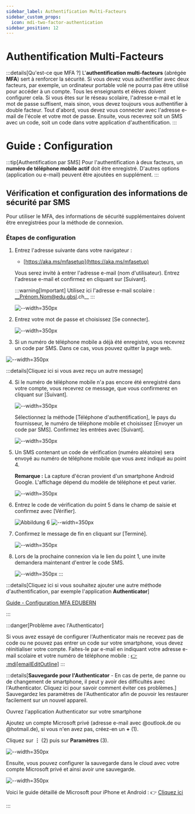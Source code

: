 ```yaml
---
sidebar_label: Authentification Multi-Facteurs
sidebar_custom_props:
  icon: mdi-two-factor-authentication
sidebar_position: 12
---
```


# Authentification Multi-Facteurs

<Features />

:::details[Qu'est-ce que MFA ?]
L'**authentification multi-facteurs** (abrégée __MFA__) sert à renforcer la sécurité. Si vous devez vous authentifier avec deux facteurs, par exemple, un ordinateur portable volé ne pourra pas être utilisé pour accéder à un compte. Tous les enseignants et élèves doivent configurer cela. Si vous êtes sur le réseau scolaire, l'adresse e-mail et le mot de passe suffisent, mais sinon, vous devez toujours vous authentifier à double facteur.
Tout d'abord, vous devez vous connecter avec l'adresse e-mail de l'école et votre mot de passe.
Ensuite, vous recevrez soit un SMS avec un code, soit un code dans votre application d'authentification.
:::
# Guide : Configuration

:::tip[Authentification par SMS]
Pour l'authentification à deux facteurs, un **numéro de téléphone mobile actif** doit être enregistré. D'autres options (application ou e-mail) peuvent être ajoutées en supplément.
:::

## Vérification et configuration des informations de sécurité par SMS

Pour utiliser le MFA, des informations de sécurité supplémentaires doivent être enregistrées pour la méthode de connexion.

### Étapes de configuration

1. Entrez l'adresse suivante dans votre navigateur :
   - [https://aka.ms/mfasetup](https://aka.ms/mfasetup)

   Vous serez invité à entrer l'adresse e-mail (nom d'utilisateur). Entrez l'adresse e-mail et confirmez en cliquant sur [Suivant].

   :::warning[Important]
   Utilisez ici l'adresse e-mail scolaire : __Prénom.Nom@edu.gbsl.ch__
   :::

   ![--width=350px](../mfa/mfa1.jpg)

3. Entrez votre mot de passe et choisissez [Se connecter].

   ![--width=350px](../mfa/mfa2.jpg)

4. Si un numéro de téléphone mobile a déjà été enregistré, vous recevrez un code par SMS. Dans ce cas, vous pouvez quitter la page web.

![--width=350px](../mfa/mfa8.jpg)

:::details[Cliquez ici si vous avez reçu un autre message]

4. Si le numéro de téléphone mobile n'a pas encore été enregistré dans votre compte, vous recevrez ce message, que vous confirmerez en cliquant sur [Suivant].

   ![--width=350px](../mfa/mfa3.jpg)

   Sélectionnez la méthode [Téléphone d'authentification], le pays du fournisseur, le numéro de téléphone mobile et choisissez [Envoyer un code par SMS]. Confirmez les entrées avec [Suivant].

   ![--width=350px](../mfa/mfa4.jpg)

5. Un SMS contenant un code de vérification (numéro aléatoire) sera envoyé au numéro de téléphone mobile que vous avez indiqué au point 4.

   **Remarque :** La capture d'écran provient d'un smartphone Android Google. L'affichage dépend du modèle de téléphone et peut varier.

   ![--width=350px](../mfa/mfa5.jpg)

6. Entrez le code de vérification du point 5 dans le champ de saisie et confirmez avec [Vérifier].

   ![Abbildung 6](https://aka.ms/mfasetup)
   ![--width=350px](../mfa/mfa6.jpg)

7. Confirmez le message de fin en cliquant sur [Terminé].

   ![--width=350px](../mfa/mfa7.jpg)

8. Lors de la prochaine connexion via le lien du point 1, une invite demandera maintenant d'entrer le code SMS.

   ![--width=350px](../mfa/mfa8.jpg)
:::

:::details[Cliquez ici si vous souhaitez ajouter une autre méthode d'authentification, par exemple l'application __Authenticator__]

[Guide - Configuration MFA EDUBERN](https://erzbe.sharepoint.com/sites/EDUBERN-Infohub-Hilfsmittel/Lists/Hilfsmittel/Attachments/4/Anleitung%20-%20Einrichten%20MFA%20EDUBERN%20.pdf)

:::

:::danger[Problème avec l'Authenticator]

Si vous avez essayé de configurer l'Authenticator mais ne recevez pas de code ou ne pouvez pas entrer un code sur votre smartphone, vous devez réinitialiser votre compte. Faites-le par e-mail en indiquant votre adresse e-mail scolaire et votre numéro de téléphone mobile : [👉 :mdi[emailEditOutline]](mailto:soarhe.jahany@bernedu.ch?subject=Compte%20élève%20réinitialisation&body=Bonjour%20M.%20Jahany%2C%0A%0ABref%20je%20vous%20demande%20de%20réinitialiser%20mon%20compte%20%3A%0A%0A%40edu.gbsl.ch%0A%0ATéléphone%2007%0A%0AMerci%20beaucoup%20et%20cordialement)
:::

:::details[**Sauvegarde pour l'Authenticator** - En cas de perte, de panne ou de changement de smartphone, il peut y avoir des difficultés avec l'Authenticator. Cliquez ici pour savoir comment éviter ces problèmes.]
Sauvegardez les paramètres de l'Authenticator afin de pouvoir les restaurer facilement sur un nouvel appareil.

Ouvrez l'application Authenticator sur votre smartphone

Ajoutez un compte Microsoft privé (adresse e-mail avec @outlook.de ou @hotmail.de), si vous n'en avez pas, créez-en un __+__ (1).

Cliquez sur __⋮__ (2) puis sur __Paramètres__ (3).

![--width=350px](./AuthenticatorEinstellungen.png)

Ensuite, vous pouvez configurer la sauvegarde dans le cloud avec votre compte Microsoft privé et ainsi avoir une sauvegarde.

![--width=350px](./cloudsicherungauthenticator.png)

Voici le guide détaillé de Microsoft pour iPhone et Android : 👉 [Cliquez ici](https://support.microsoft.com/de-de/account-billing/sichern-von-kontoanmeldeinformationen-in-microsoft-authenticator-bb939936-7a8d-4e88-bc43-49bc1a700a40#ID0EBJ=iOS)

:::
